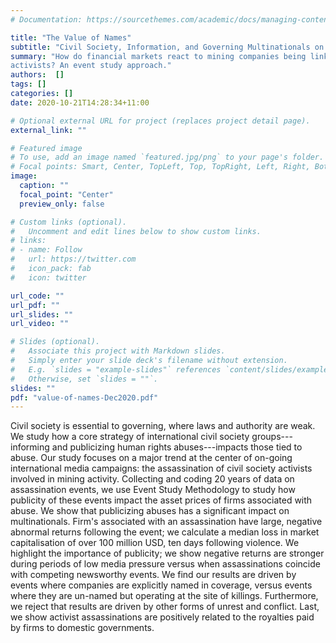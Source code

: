 ```yaml
---
# Documentation: https://sourcethemes.com/academic/docs/managing-content/

title: "The Value of Names"
subtitle: "Civil Society, Information, and Governing Multinationals on the Global Periphery - with [Nathan Lane](http://nathanlane.info/) and [Paul Raschky](https://praschky.github.io/)"
summary: "How do financial markets react to mining companies being linked to assassinations of
activists? An event study approach."
authors:  []
tags: []
categories: []
date: 2020-10-21T14:28:34+11:00

# Optional external URL for project (replaces project detail page).
external_link: ""

# Featured image
# To use, add an image named `featured.jpg/png` to your page's folder.
# Focal points: Smart, Center, TopLeft, Top, TopRight, Left, Right, BottomLeft, Bottom, BottomRight.
image:
  caption: ""
  focal_point: "Center"
  preview_only: false

# Custom links (optional).
#   Uncomment and edit lines below to show custom links.
# links:
# - name: Follow
#   url: https://twitter.com
#   icon_pack: fab
#   icon: twitter

url_code: ""
url_pdf: ""
url_slides: ""
url_video: ""

# Slides (optional).
#   Associate this project with Markdown slides.
#   Simply enter your slide deck's filename without extension.
#   E.g. `slides = "example-slides"` references `content/slides/example-slides.md`.
#   Otherwise, set `slides = ""`.
slides: ""
pdf: "value-of-names-Dec2020.pdf"
---
```


Civil society is essential to governing, where laws and authority are weak. We study how a core strategy of international civil society groups---informing and publicizing human rights abuses---impacts those tied to abuse. Our study focuses on a major trend at the center of on-going international media campaigns: the assassination of civil society activists involved in mining activity. Collecting and coding 20 years of data on assassination events, we use Event Study Methodology to study how publicity of these events impact the asset prices of firms associated with abuse. We show that publicizing abuses has a significant impact on multinationals. Firm's associated with an assassination have large, negative abnormal returns following the event; we calculate a median loss in market capitalisation of over 100 million USD, ten days following violence. We highlight the importance of publicity; we show negative returns are stronger during periods of low media pressure versus when assassinations coincide with competing newsworthy events. We find our results are driven by events where companies are explicitly named in coverage, versus events where they are un-named but operating at the site of killings. Furthermore, we reject that results are driven by other forms of unrest and conflict. Last, we show activist assassinations are positively related to the royalties paid by firms to domestic governments.
